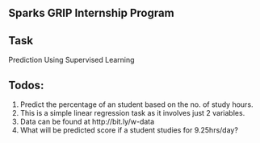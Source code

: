 ## Sparks GRIP Internship Program

<h2>Task</h2>
Prediction Using Supervised Learning
</br>
<h2>Todos:</h2>
<ol>
  <li>Predict the percentage of an student based on the no. of study hours.
    </li>
  <li>This is a simple linear regression task as it involves just 2 variables.
  </li>
  <li>
    Data can be found at http://bit.ly/w-data
  </li>
  <li> 
    What will be predicted score if a student studies for 9.25hrs/day?
  </li>
      
  </ol>
